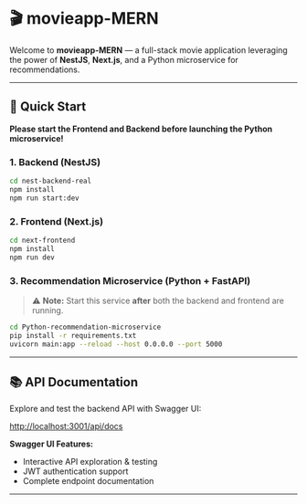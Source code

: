 # 🎬 movieapp-MERN

Welcome to **movieapp-MERN** — a full-stack movie application leveraging the power of **NestJS**, **Next.js**, and a Python microservice for recommendations.

---

## 🚀 Quick Start

**Please start the Frontend and Backend before launching the Python microservice!**

### 1. Backend (NestJS)
```bash
cd nest-backend-real
npm install
npm run start:dev
```

### 2. Frontend (Next.js)
```bash
cd next-frontend
npm install
npm run dev
```

### 3. Recommendation Microservice (Python + FastAPI)
> ⚠️ **Note:** Start this service **after** both the backend and frontend are running.
```bash
cd Python-recommendation-microservice
pip install -r requirements.txt
uvicorn main:app --reload --host 0.0.0.0 --port 5000
```

---

## 📚 API Documentation

Explore and test the backend API with Swagger UI:

[http://localhost:3001/api/docs](http://localhost:3001/api/docs)

**Swagger UI Features:**
- Interactive API exploration & testing
- JWT authentication support
- Complete endpoint documentation

---


